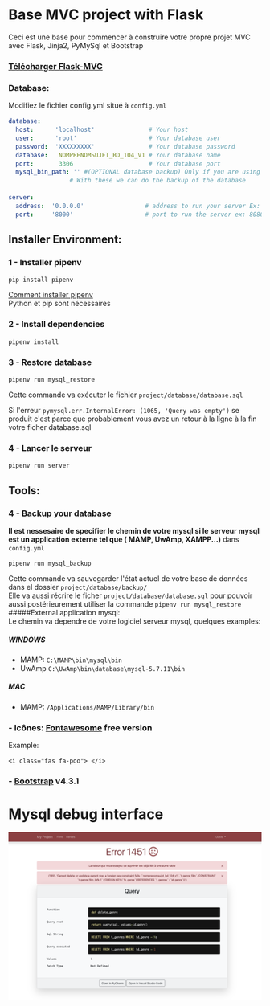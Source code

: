# Base MVC project with Flask
Ceci est une base pour commencer à construire votre propre projet MVC avec Flask, Jinja2, PyMySql et Bootstrap
### [Télécharger Flask-MVC](https://github.com/renatomoor/Flask-MVC/archive/master.zip)  

### Database:
Modifiez le fichier config.yml situé à `config.yml`

```yaml
database:
  host:      'localhost'               # Your host
  user:      'root'                    # Your database user
  password:  'XXXXXXXXX'               # Your database password
  database:   NOMPRENOMSUJET_BD_104_V1 # Your database name
  port:       3306                     # Your database port 
  mysql_bin_path: '' #(OPTIONAL database backup) Only if you are using external applications for mysql as (MAMP, UwAmp, XAMPP...)
                 # With these we can do the backup of the database

server:
  address:  '0.0.0.0'                 # address to run your server Ex: 127.0.0.1 or 0.0.0.0
  port:     '8000'                    # port to run the server ex: 8080, 8000, 5000, 80, etc...
```


## Installer Environment:
###  1 - Installer pipenv
```
pip install pipenv
```
[Comment installer pipenv](https://geniesducode.com/articles/comment-installer-pipenv/)  
Python et pip sont nécessaires

###  2 - Install dependencies
```
pipenv install
```

###  3 - Restore database
```
pipenv run mysql_restore
```
Cette commande va exécuter le fichier `project/database/database.sql`

Si l'erreur  `pymysql.err.InternalError: (1065, 'Query was empty')` se produit
c'est parce que probablement vous avez un retour à la ligne à la fin votre ficher database.sql

### 4 - Lancer le serveur
```
pipenv run server
```

## Tools:

### 4 - Backup your database
**Il est nessesaire de specifier le chemin de votre mysql si le serveur mysql est un application externe tel que ( MAMP, UwAmp, XAMPP...)** dans `config.yml`  
```
pipenv run mysql_backup
```

Cette commande va sauvegarder l'état actuel de votre base de données dans el dossier `project/database/backup/`   
Elle va aussi récrire le ficher `project/database/database.sql` pour pouvoir aussi postérieurement utiliser la commande `pipenv run mysql_restore`  
#####External application mysql:   
Le chemin va dependre de votre logiciel serveur mysql, quelques examples:   
##### WINDOWS
 -  MAMP: `C:\MAMP\bin\mysql\bin`
 -  UwAmp `C:\UwAmp\bin\database\mysql-5.7.11\bin`
 
##### MAC
 -  MAMP: `/Applications/MAMP/Library/bin`

### -  Icônes:   [Fontawesome](https://fontawesome.com/icons?d=gallery)  free version
Example: 
``` 
<i class="fas fa-poo"> </i> 
```


### -  [Bootstrap](https://fontawesome.com/icons?d=gallery) v4.3.1

# Mysql debug interface
![Error Image](https://github.com/renatomoor/Flask-MVC/blob/master/project/static/images/ErrorInterface.png)
